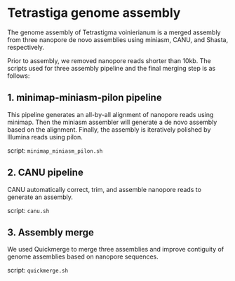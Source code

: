 Tetrastiga genome assembly
===============

The genome assembly of Tetrastigma voinierianum is a merged assembly from three nanopore de novo assemblies using miniasm, CANU, and Shasta, respectively.

Prior to assembly, we removed nanopore reads shorter than 10kb. The scripts used for three assembly pipeline and the final merging step is as follows:
## 1. minimap-miniasm-pilon pipeline
This pipeline generates an all-by-all alignment of nanopore reads using minimap. Then the miniasm assembler will generate a de novo assembly based on the alignment. Finally, the assembly is iteratively polished by Illumina reads using pilon.

script: `minimap_miniasm_pilon.sh`
## 2. CANU pipeline
CANU automatically correct, trim, and assemble nanopore reads to generate an assembly.

script: `canu.sh`

## 3. Assembly merge
We used Quickmerge to merge three assemblies and improve contiguity of genome assemblies based on nanopore sequences.

script: `quickmerge.sh`
